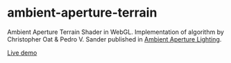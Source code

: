 # ambient-aperture-terrain
Ambient Aperture Terrain Shader in WebGL. Implementation of algorithm by Christopher Oat & Pedro V. Sander published in [Ambient Aperture Lighting](https://www.cse.ust.hk/~psander/docs/aperture.pdf).

[Live demo](http://salicylic.github.io/ambient-aperture-terrain/)

